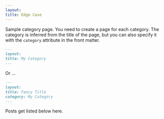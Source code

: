 ```yaml
---
layout: 
title: Edge Case
---
```


Sample category page. You need to create a page for each category.
The category is inferred from the title of the page, but you can also
specify it with the `category` attribute in the front matter.

```md
---
layout: 
title: My Category
---
```

Or ...

```md
---
layout: 
title: Fancy Title
category: My Category
---
```

Posts get listed below here.
